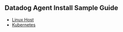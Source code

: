 ## Datadog Agent Install Sample Guide
- [Linux Host](https://github.com/nuri-lee37/dd-agent-install/tree/main/linux)
- [Kubernetes](https://github.com/nuri-lee37/dd-agent-install/tree/main/kubernetes)